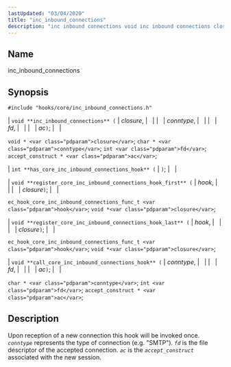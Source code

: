 ```yaml
---
lastUpdated: "03/04/2020"
title: "inc_inbound_connections"
description: "inc inbound connections void inc inbound connections closure conntype fd ac void closure char conntype int fd accept construct ac int has core inc inbound connections hook void register core inc inbound connections hook first hook closure ec hook core inc inbound connections func t hook void closure void register..."
---
```


<a name="hooks.core.inc_inbound_connections"></a> 
## Name

inc_inbound_connections

## Synopsis

`#include "hooks/core/inc_inbound_connections.h"`

| `void **inc_inbound_connections** (` | <var class="pdparam">closure</var>, |   |
|   | <var class="pdparam">conntype</var>, |   |
|   | <var class="pdparam">fd</var>, |   |
|   | <var class="pdparam">ac</var>`)`; |   |

`void * <var class="pdparam">closure</var>`;
`char * <var class="pdparam">conntype</var>`;
`int <var class="pdparam">fd</var>`;
`accept_construct * <var class="pdparam">ac</var>`;

| `int **has_core_inc_inbound_connections_hook** (` | `)`; |   |

| `void **register_core_inc_inbound_connections_hook_first** (` | <var class="pdparam">hook</var>, |   |
|   | <var class="pdparam">closure</var>`)`; |   |

`ec_hook_core_inc_inbound_connections_func_t <var class="pdparam">hook</var>`;
`void *<var class="pdparam">closure</var>`;

| `void **register_core_inc_inbound_connections_hook_last** (` | <var class="pdparam">hook</var>, |   |
|   | <var class="pdparam">closure</var>`)`; |   |

`ec_hook_core_inc_inbound_connections_func_t <var class="pdparam">hook</var>`;
`void *<var class="pdparam">closure</var>`;

| `void **call_core_inc_inbound_connections_hook** (` | <var class="pdparam">conntype</var>, |   |
|   | <var class="pdparam">fd</var>, |   |
|   | <var class="pdparam">ac</var>`)`; |   |

`char * <var class="pdparam">conntype</var>`;
`int <var class="pdparam">fd</var>`;
`accept_construct * <var class="pdparam">ac</var>`;<a name="idp45738240"></a> 
## Description

Upon reception of a new connection this hook will be invoked once. *`conntype`* represents the type of connection (e.g. "SMTP"). *`fd`* is the file descriptor of the accepted connection. *`ac`* is the *`accept_construct`* associated with the new session.